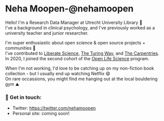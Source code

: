 # Neha Moopen-@nehamoopen 

Hello! I'm a Research Data Manager at Utrecht University Library :wave: <br/> 
I've a background in clinical psychology, and I've previously worked as a university teacher and junior researcher. 

I'm super enthusiastic about open science & open source projects + communities :rocket: <br/>
I've contributed to [Liberate Science](https://www.libscie.org/), [The Turing Way](https://the-turing-way.netlify.app/welcome), and [The Carpentries](https://carpentries.org/). In 2020, I joined the second cohort of the [Open Life Science](https://openlifesci.org/) program.

When I'm not working, I'd love to be catching up on my non-fiction book collection - but I usually end up watching Netflix :smile: <br/>
On rare occassions, you might find me hanging out at the local bouldering gym :mountain: 

### :speech_balloon: Get in touch:

* Twitter: https://twitter.com/nehamoopen 
* Personal site: coming soon!
